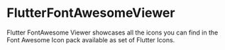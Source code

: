 # FlutterFontAwesomeViewer
Flutter FontAwesome Viewer showcases all the icons you can find in the Font Awesome Icon pack available as set of Flutter Icons.
